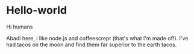 # Hello-world

Hi humans

Abadi here, i like node.js and coffeescrept (that's what i'm made of!).
I've had tacos on the moon and find them far superior to the earth tacos.
